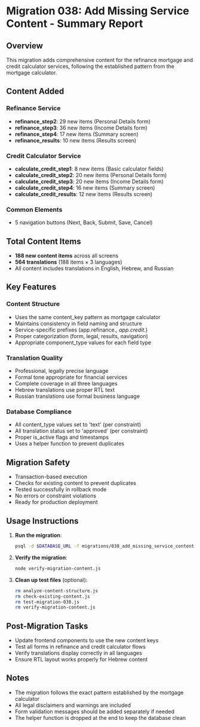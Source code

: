 # Migration 038: Add Missing Service Content - Summary Report

## Overview
This migration adds comprehensive content for the refinance mortgage and credit calculator services, following the established pattern from the mortgage calculator.

## Content Added

### Refinance Service
- **refinance_step2**: 29 new items (Personal Details form)
- **refinance_step3**: 36 new items (Income Details form)  
- **refinance_step4**: 17 new items (Summary screen)
- **refinance_results**: 10 new items (Results screen)

### Credit Calculator Service
- **calculate_credit_step1**: 8 new items (Basic calculator fields)
- **calculate_credit_step2**: 20 new items (Personal Details form)
- **calculate_credit_step3**: 20 new items (Income Details form)
- **calculate_credit_step4**: 16 new items (Summary screen)
- **calculate_credit_results**: 12 new items (Results screen)

### Common Elements
- 5 navigation buttons (Next, Back, Submit, Save, Cancel)

## Total Content Items
- **188 new content items** across all screens
- **564 translations** (188 items × 3 languages)
- All content includes translations in English, Hebrew, and Russian

## Key Features

### Content Structure
- Uses the same content_key pattern as mortgage calculator
- Maintains consistency in field naming and structure
- Service-specific prefixes (app.refinance.*, app.credit.*)
- Proper categorization (form, legal, results, navigation)
- Appropriate component_type values for each field type

### Translation Quality
- Professional, legally precise language
- Formal tone appropriate for financial services
- Complete coverage in all three languages
- Hebrew translations use proper RTL text
- Russian translations use formal business language

### Database Compliance
- All content_type values set to 'text' (per constraint)
- All translation status set to 'approved' (per constraint)
- Proper is_active flags and timestamps
- Uses a helper function to prevent duplicates

## Migration Safety
- Transaction-based execution
- Checks for existing content to prevent duplicates
- Tested successfully in rollback mode
- No errors or constraint violations
- Ready for production deployment

## Usage Instructions

1. **Run the migration**:
   ```bash
   psql -d $DATABASE_URL -f migrations/038_add_missing_service_content.sql
   ```

2. **Verify the migration**:
   ```bash
   node verify-migration-content.js
   ```

3. **Clean up test files** (optional):
   ```bash
   rm analyze-content-structure.js
   rm check-existing-content.js
   rm test-migration-038.js
   rm verify-migration-content.js
   ```

## Post-Migration Tasks
- Update frontend components to use the new content keys
- Test all forms in refinance and credit calculator flows
- Verify translations display correctly in all languages
- Ensure RTL layout works properly for Hebrew content

## Notes
- The migration follows the exact pattern established by the mortgage calculator
- All legal disclaimers and warnings are included
- Form validation messages should be added separately if needed
- The helper function is dropped at the end to keep the database clean